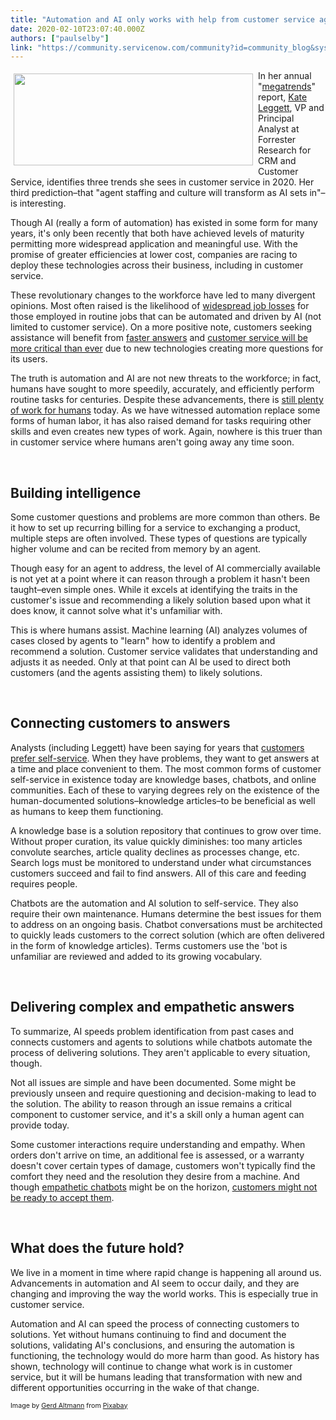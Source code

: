```yaml
---
title: "Automation and AI only works with help from customer service agents"
date: 2020-02-10T23:07:40.000Z
authors: ["paulselby"]
link: "https://community.servicenow.com/community?id=community_blog&sys_id=b39cc903db36405c4819fb243996195e"
---
```


<p><img class="wp-image-4567" style="padding: 5px;" src="https://insightsincustomerservice.files.wordpress.com/2020/02/hand-1571852.jpg" alt="" width="383" height="147" align="left" /></p>

<p>In her annual &#34;<a href="https://go.forrester.com/blogs/the-three-megatrends-for-customer-service-in-2020/" target="_blank" rel="noopener noreferrer nofollow">megatrends</a>&#34; report, <a href="https://twitter.com/kateleggett" target="_blank" rel="noopener noreferrer nofollow">Kate Leggett</a>, VP and Principal Analyst at Forrester Research for CRM and Customer Service, identifies three trends she sees in customer service in 2020. Her third prediction–that &#34;agent staffing and culture will transform as AI sets in&#34;–is interesting.</p>

<p>Though AI (really a form of automation) has existed in some form for many years, it&#39;s only been recently that both have achieved levels of maturity permitting more widespread application and meaningful use. With the promise of greater efficiencies at lower cost, companies are racing to deploy these technologies across their business, including in customer service.</p>

<p>These revolutionary changes to the workforce have led to many divergent opinions. Most often raised is the likelihood of <a href="https://www.forbes.com/sites/cognitiveworld/2018/08/07/job-loss-from-ai-theres-more-to-fear/#6b9aa8ad23eb" target="_blank" rel="noopener noreferrer nofollow">widespread job losses</a> for those employed in routine jobs that can be automated and driven by AI (not limited to customer service). On a more positive note, customers seeking assistance will benefit from <a href="https://observer.com/2019/01/artificial-intelligence-automation-american-workforce-death/" target="_blank" rel="noopener noreferrer nofollow">faster answers</a> and <a href="https://www.forbes.com/sites/forbescoachescouncil/2019/03/02/13-ways-automation-may-impact-job-markets-in-the-near-future/#13aa6cf4452a" target="_blank" rel="noopener noreferrer nofollow">customer service will be more critical than ever</a> due to new technologies creating more questions for its users.</p>

<p>The truth is automation and AI are not new threats to the workforce; in fact, humans have sought to more speedily, accurately, and efficiently perform routine tasks for centuries. Despite these advancements, there is <a href="https://www.aeaweb.org/articles?id&#61;10.1257/jep.29.3.3" target="_blank" rel="noopener noreferrer nofollow">still plenty of work for humans</a> today. As we have witnessed automation replace some forms of human labor, it has also raised demand for tasks requiring other skills and even creates new types of work. Again, nowhere is this truer than in customer service where humans aren&#39;t going away any time soon.</p>

<p> </p>

<h2>Building intelligence</h2>

<p>Some customer questions and problems are more common than others. Be it how to set up recurring billing for a service to exchanging a product, multiple steps are often involved. These types of questions are typically higher volume and can be recited from memory by an agent.</p>

<p>Though easy for an agent to address, the level of AI commercially available is not yet at a point where it can reason through a problem it hasn&#39;t been taught–even simple ones. While it excels at identifying the traits in the customer&#39;s issue and recommending a likely solution based upon what it does know, it cannot solve what it&#39;s unfamiliar with.</p>

<p>This is where humans assist. Machine learning (AI) analyzes volumes of cases closed by agents to &#34;learn&#34; how to identify a problem and recommend a solution. Customer service validates that understanding and adjusts it as needed. Only at that point can AI be used to direct both customers (and the agents assisting them) to likely solutions.</p>

<p> </p>

<h2>Connecting customers to answers</h2>

<p>Analysts (including Leggett) have been saying for years that <a href="https://go.forrester.com/blogs/top-customer-service-trends-for-2018/" target="_blank" rel="noopener noreferrer nofollow">customers prefer self-service</a>. When they have problems, they want to get answers at a time and place convenient to them. The most common forms of customer self-service in existence today are knowledge bases, chatbots, and online communities. Each of these to varying degrees rely on the existence of the human-documented solutions–knowledge articles–to be beneficial as well as humans to keep them functioning.</p>

<p>A knowledge base is a solution repository that continues to grow over time. Without proper curation, its value quickly diminishes: too many articles convolute searches, article quality declines as processes change, etc. Search logs must be monitored to understand under what circumstances customers succeed and fail to find answers. All of this care and feeding requires people.</p>

<p>Chatbots are the automation and AI solution to self-service. They also require their own maintenance. Humans determine the best issues for them to address on an ongoing basis. Chatbot conversations must be architected to quickly leads customers to the correct solution (which are often delivered in the form of knowledge articles). Terms customers use the &#39;bot is unfamiliar are reviewed and added to its growing vocabulary.</p>

<p> </p>

<h2>Delivering complex and empathetic answers</h2>

<p>To summarize, AI speeds problem identification from past cases and connects customers and agents to solutions while chatbots automate the process of delivering solutions. They aren&#39;t applicable to every situation, though.</p>

<p>Not all issues are simple and have been documented. Some might be previously unseen and require questioning and decision-making to lead to the solution. The ability to reason through an issue remains a critical component to customer service, and it&#39;s a skill only a human agent can provide today.</p>

<p>Some customer interactions require understanding and empathy. When orders don&#39;t arrive on time, an additional fee is assessed, or a warranty doesn&#39;t cover certain types of damage, customers won&#39;t typically find the comfort they need and the resolution they desire from a machine. And though <a href="https://venturebeat.com/2018/10/18/juji-is-an-empathetic-ai-chatbot-that-holds-personalized-conversations-with-people/" target="_blank" rel="noopener noreferrer nofollow">empathetic chatbots</a> might be on the horizon, <a href="https://www.sciencedaily.com/releases/2018/11/181101085240.htm" target="_blank" rel="noopener noreferrer nofollow">customers might not be ready to accept them</a>.</p>

<p> </p>

<h2>What does the future hold?</h2>

<p>We live in a moment in time where rapid change is happening all around us. Advancements in automation and AI seem to occur daily, and they are changing and improving the way the world works. This is especially true in customer service.</p>

<p>Automation and AI can speed the process of connecting customers to solutions. Yet without humans continuing to find and document the solutions, validating AI&#39;s conclusions, and ensuring the automation is functioning, the technology would do more harm than good. As history has shown, technology will continue to change what work is in customer service, but it will be humans leading that transformation with new and different opportunities occurring in the wake of that change.</p>
<p><span style="font-size: 8pt;">Image by <a href="https://pixabay.com/users/geralt-9301/?utm_source&#61;link-attribution&amp;utm_medium&#61;referral&amp;utm_campaign&#61;image&amp;utm_content&#61;1571852" rel="nofollow">Gerd Altmann</a> from <a href="https://pixabay.com/?utm_source&#61;link-attribution&amp;utm_medium&#61;referral&amp;utm_campaign&#61;image&amp;utm_content&#61;1571852" rel="nofollow">Pixabay</a></span></p>
